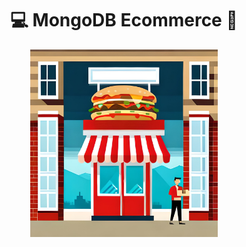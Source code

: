 <h1 align="center">💻  MongoDB Ecommerce  🍔</h1>

<div align='center'>
<img width='300' alt="fastfood-img" src="./fastfood.jpg">
</div>